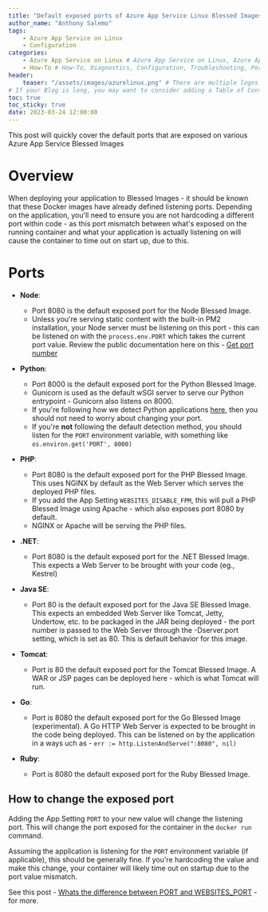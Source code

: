 ```yaml
---
title: "Default exposed ports of Azure App Service Linux Blessed Images"
author_name: "Anthony Salemo"
tags:
    - Azure App Service on Linux
    - Configuration
categories:
    - Azure App Service on Linux # Azure App Service on Linux, Azure App Service on Windows, Function App, Azure VM, Azure SDK
    - How-To # How-To, Diagnostics, Configuration, Troubleshooting, Performance
header:
    teaser: "/assets/images/azurelinux.png" # There are multiple logos that can be used in "/assets/images" if you choose to add one.
# If your Blog is long, you may want to consider adding a Table of Contents by adding the following two settings.
toc: true
toc_sticky: true
date: 2023-03-24 12:00:00
---
```


This post will quickly cover the default ports that are exposed on various Azure App Service Blessed Images

# Overview
When deploying your application to Blessed Images - it should be known that these Docker images have already defined listening ports. Depending on the application, you'll need to ensure you are not hardcoding a different port within code - as this port mismatch between what's exposed on the running container and what your application is actually listening on will cause the container to time out on start up, due to this.

# Ports
- **Node**:
    - Port 8080 is the default exposed port for the Node Blessed Image.
    - Unless you're serving static content with the built-in PM2 installation, your Node server must be listening on this port - this can be listened on with the `process.env.PORT` which takes the current port value. Review the public documentation here on this - [Get port number](https://learn.microsoft.com/en-us/azure/app-service/configure-language-nodejs?pivots=platform-linux#get-port-number)

- **Python**:
    - Port 8000 is the default exposed port for the Python Blessed Image. 
    - Gunicorn is used as the default wSGI server to serve our Python entrypoint - Gunicorn also listens on 8000. 
    - If you're following how we detect Python applications [here](https://github.com/microsoft/Oryx/blob/main/doc/runtimes/python.md), then you should not need to worry about changing your port.
    - If you're **not** following the default detection method, you should listen for the `PORT` environment variable, with something like `os.environ.get('PORT', 8000)`

- **PHP**:
    - Port 8080 is the default exposed port for the PHP Blessed Image. This uses NGINX by default as the Web Server which serves the deployed PHP files.
    - If you add the App Setting `WEBSITES_DISABLE_FPM`, this will pull a PHP Blessed Image using Apache - which also exposes port 8080 by default. 
    - NGINX or Apache will be serving the PHP files.

- **.NET**:
    - Port 8080 is the default exposed port for the .NET Blessed Image. This expects a Web Server to be brought with your code (eg., Kestrel)

- **Java SE**:
    - Port 80 is the default exposed port for the Java SE Blessed Image. This expects an embedded Web Server like Tomcat, Jetty, Undertow, etc. to be packaged in the JAR being deployed - the port number is passed to the Web Server through the -Dserver.port setting, which is set as 80. This is default behavior for this image.

- **Tomcat**:
    - Port is 80 the default exposed port for the Tomcat Blessed Image. A WAR or JSP pages can be deployed here - which is what Tomcat will run.

- **Go**:
    - Port is 8080 the default exposed port for the Go Blessed Image (experimental). A Go HTTP Web Server is expected to be brought in the code being deployed. This can be listened on by the application in a ways uch as - `err := http.ListenAndServe(":8080", nil)`

- **Ruby**:
    - Port is 8080 the default exposed port for the Ruby Blessed Image. 

## How to change the exposed port
Adding the App Setting `PORT` to your new value will change the listening port. This will change the port exposed for the container in the `docker run` command.

Assuming the application is listening for the `PORT` environment variable (if applicable), this should be generally fine. If you're hardcoding the value and make this change, your container will likely time out on startup due to the port value mismatch.

See this post - [Whats the difference between PORT and WEBSITES_PORT](https://azureossd.github.io/2023/02/15/Whats-the-difference-between-PORT-and-WEBSITES_PORT/index.html) - for more.

